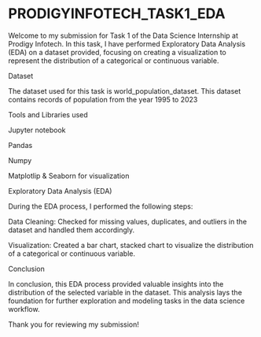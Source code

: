# PRODIGYINFOTECH_TASK1_EDA
Welcome to my submission for Task 1 of the Data Science Internship at Prodigy Infotech. In this task, I have performed Exploratory Data Analysis (EDA) on a dataset provided, focusing on creating a visualization to represent the distribution of a categorical or continuous variable.

Dataset

The dataset used for this task is world_population_dataset. This dataset contains records of population from the year 1995 to 2023

Tools and Libraries used

Jupyter notebook
  
Pandas
  
Numpy
  
Matplotlip & Seaborn for visualization
  
Exploratory Data Analysis (EDA)

During the EDA process, I performed the following steps:

Data Cleaning: Checked for missing values, duplicates, and outliers in the dataset and handled them accordingly.

Visualization: Created a bar chart, stacked chart to visualize the distribution of a categorical or continuous variable.

Conclusion

In conclusion, this EDA process provided valuable insights into the distribution of the selected variable in the dataset. This analysis lays the foundation for further exploration and modeling tasks in the data science workflow.

Thank you for reviewing my submission!
